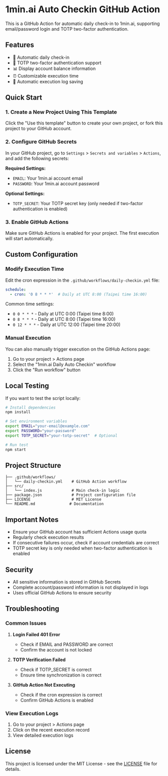 # 1min.ai Auto Checkin GitHub Action

This is a GitHub Action for automatic daily check-in to 1min.ai, supporting email/password login and TOTP two-factor authentication.

## Features

- 🤖 Automatic daily check-in
- 🔐 TOTP two-factor authentication support
- 📊 Display account balance information
- ⏰ Customizable execution time
- 📝 Automatic execution log saving

## Quick Start

### 1. Create a New Project Using This Template

Click the "Use this template" button to create your own project, or fork this project to your GitHub account.

### 2. Configure GitHub Secrets

In your GitHub project, go to `Settings` > `Secrets and variables` > `Actions`, and add the following secrets:

**Required Settings:**
- `EMAIL`: Your 1min.ai account email
- `PASSWORD`: Your 1min.ai account password

**Optional Settings:**
- `TOTP_SECRET`: Your TOTP secret key (only needed if two-factor authentication is enabled)

### 3. Enable GitHub Actions

Make sure GitHub Actions is enabled for your project. The first execution will start automatically.

## Custom Configuration

### Modify Execution Time

Edit the cron expression in the `.github/workflows/daily-checkin.yml` file:

```yaml
schedule:
  - cron: '0 8 * * *'  # Daily at UTC 8:00 (Taipei time 16:00)
```

Common time settings:
- `0 0 * * *` - Daily at UTC 0:00 (Taipei time 8:00)
- `0 8 * * *` - Daily at UTC 8:00 (Taipei time 16:00)
- `0 12 * * *` - Daily at UTC 12:00 (Taipei time 20:00)

### Manual Execution

You can also manually trigger execution on the GitHub Actions page:
1. Go to your project > Actions page
2. Select the "1min.ai Daily Auto Checkin" workflow
3. Click the "Run workflow" button

## Local Testing

If you want to test the script locally:

```bash
# Install dependencies
npm install

# Set environment variables
export EMAIL="your-email@example.com"
export PASSWORD="your-password"
export TOTP_SECRET="your-totp-secret"  # Optional

# Run test
npm start
```

## Project Structure

```
├── .github/workflows/
│   └── daily-checkin.yml    # GitHub Action workflow
├── src/
│   └── index.js             # Main check-in logic
├── package.json             # Project configuration file
├── LICENSE                  # MIT License
└── README.md               # Documentation
```

## Important Notes

- Ensure your GitHub account has sufficient Actions usage quota
- Regularly check execution results
- If consecutive failures occur, check if account credentials are correct
- TOTP secret key is only needed when two-factor authentication is enabled

## Security

- All sensitive information is stored in GitHub Secrets
- Complete account/password information is not displayed in logs
- Uses official GitHub Actions to ensure security

## Troubleshooting

### Common Issues

1. **Login Failed 401 Error**
   - Check if EMAIL and PASSWORD are correct
   - Confirm the account is not locked

2. **TOTP Verification Failed**
   - Check if TOTP_SECRET is correct
   - Ensure time synchronization is correct

3. **GitHub Action Not Executing**
   - Check if the cron expression is correct
   - Confirm GitHub Actions is enabled

### View Execution Logs

1. Go to your project > Actions page
2. Click on the recent execution record
3. View detailed execution logs

## License

This project is licensed under the MIT License - see the [LICENSE](LICENSE) file for details.